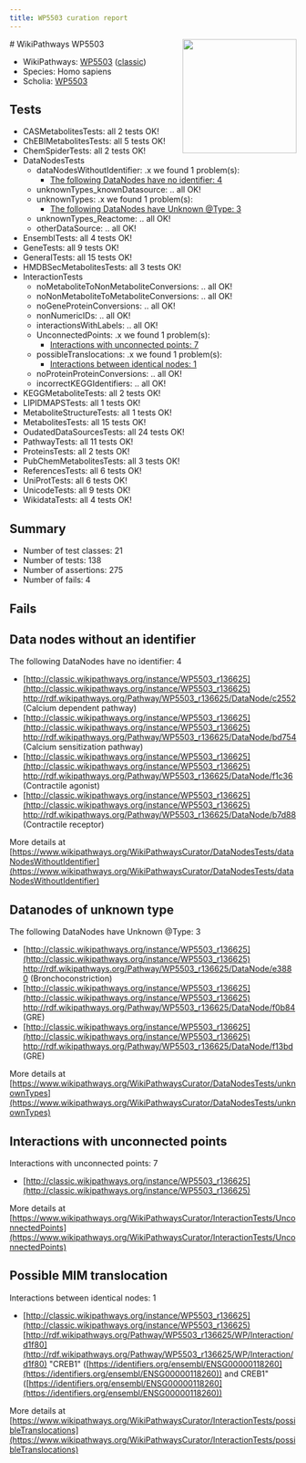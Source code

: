 ```yaml
---
title: WP5503 curation report
---
```


<img style="float: right; width: 200px" src="https://upload.wikimedia.org/wikipedia/commons/thumb/8/83/Wplogo_with_text_500.png/640px-Wplogo_with_text_500.png" />
# WikiPathways WP5503

* WikiPathways: [WP5503](https://wikipathways.org/pathways/WP5503) ([classic](https://classic.wikipathways.org/instance/WP5503))
* Species: Homo sapiens
* Scholia: [WP5503](https://scholia.toolforge.org/wikipathways/WP5503)
## Tests
* CASMetabolitesTests: all 2 tests OK!
* ChEBIMetabolitesTests: all 5 tests OK!
* ChemSpiderTests: all 2 tests OK!
* DataNodesTests
    * dataNodesWithoutIdentifier: .x we found 1 problem(s):
        * [The following DataNodes have no identifier: 4](#d2d32fa3)
    * unknownTypes_knownDatasource: .. all OK!
    * unknownTypes: .x we found 1 problem(s):
        * [The following DataNodes have Unknown @Type: 3](#839973e1)
    * unknownTypes_Reactome: .. all OK!
    * otherDataSource: .. all OK!
* EnsemblTests: all 4 tests OK!
* GeneTests: all 9 tests OK!
* GeneralTests: all 15 tests OK!
* HMDBSecMetabolitesTests: all 3 tests OK!
* InteractionTests
    * noMetaboliteToNonMetaboliteConversions: .. all OK!
    * noNonMetaboliteToMetaboliteConversions: .. all OK!
    * noGeneProteinConversions: .. all OK!
    * nonNumericIDs: .. all OK!
    * interactionsWithLabels: .. all OK!
    * UnconnectedPoints: .x we found 1 problem(s):
        * [Interactions with unconnected points: 7](#35a61adf)
    * possibleTranslocations: .x we found 1 problem(s):
        * [Interactions between identical nodes: 1](#1c118206)
    * noProteinProteinConversions: .. all OK!
    * incorrectKEGGIdentifiers: .. all OK!
* KEGGMetaboliteTests: all 2 tests OK!
* LIPIDMAPSTests: all 1 tests OK!
* MetaboliteStructureTests: all 1 tests OK!
* MetabolitesTests: all 15 tests OK!
* OudatedDataSourcesTests: all 24 tests OK!
* PathwayTests: all 11 tests OK!
* ProteinsTests: all 2 tests OK!
* PubChemMetabolitesTests: all 3 tests OK!
* ReferencesTests: all 6 tests OK!
* UniProtTests: all 6 tests OK!
* UnicodeTests: all 9 tests OK!
* WikidataTests: all 4 tests OK!


## Summary

* Number of test classes: 21
* Number of tests: 138
* Number of assertions: 275
* Number of fails: 4

## Fails

<a name="d2d32fa3" />

## Data nodes without an identifier

The following DataNodes have no identifier: 4

* [http://classic.wikipathways.org/instance/WP5503_r136625](http://classic.wikipathways.org/instance/WP5503_r136625) http://rdf.wikipathways.org/Pathway/WP5503_r136625/DataNode/c2552 (Calcium
dependent
pathway)
* [http://classic.wikipathways.org/instance/WP5503_r136625](http://classic.wikipathways.org/instance/WP5503_r136625) http://rdf.wikipathways.org/Pathway/WP5503_r136625/DataNode/bd754 (Calcium
sensitization
pathway)
* [http://classic.wikipathways.org/instance/WP5503_r136625](http://classic.wikipathways.org/instance/WP5503_r136625) http://rdf.wikipathways.org/Pathway/WP5503_r136625/DataNode/f1c36 (Contractile
agonist)
* [http://classic.wikipathways.org/instance/WP5503_r136625](http://classic.wikipathways.org/instance/WP5503_r136625) http://rdf.wikipathways.org/Pathway/WP5503_r136625/DataNode/b7d88 (Contractile
receptor)


More details at [https://www.wikipathways.org/WikiPathwaysCurator/DataNodesTests/dataNodesWithoutIdentifier](https://www.wikipathways.org/WikiPathwaysCurator/DataNodesTests/dataNodesWithoutIdentifier)

<a name="839973e1" />

## Datanodes of unknown type

The following DataNodes have Unknown @Type: 3

* [http://classic.wikipathways.org/instance/WP5503_r136625](http://classic.wikipathways.org/instance/WP5503_r136625) http://rdf.wikipathways.org/Pathway/WP5503_r136625/DataNode/e3880 (Bronchoconstriction)
* [http://classic.wikipathways.org/instance/WP5503_r136625](http://classic.wikipathways.org/instance/WP5503_r136625) http://rdf.wikipathways.org/Pathway/WP5503_r136625/DataNode/f0b84 (GRE)
* [http://classic.wikipathways.org/instance/WP5503_r136625](http://classic.wikipathways.org/instance/WP5503_r136625) http://rdf.wikipathways.org/Pathway/WP5503_r136625/DataNode/f13bd (GRE)


More details at [https://www.wikipathways.org/WikiPathwaysCurator/DataNodesTests/unknownTypes](https://www.wikipathways.org/WikiPathwaysCurator/DataNodesTests/unknownTypes)

<a name="35a61adf" />

## Interactions with unconnected points

Interactions with unconnected points: 7

* [http://classic.wikipathways.org/instance/WP5503_r136625](http://classic.wikipathways.org/instance/WP5503_r136625)


More details at [https://www.wikipathways.org/WikiPathwaysCurator/InteractionTests/UnconnectedPoints](https://www.wikipathways.org/WikiPathwaysCurator/InteractionTests/UnconnectedPoints)

<a name="1c118206" />

## Possible MIM translocation

Interactions between identical nodes: 1

* [http://classic.wikipathways.org/instance/WP5503_r136625](http://classic.wikipathways.org/instance/WP5503_r136625) [http://rdf.wikipathways.org/Pathway/WP5503_r136625/WP/Interaction/d1f80](http://rdf.wikipathways.org/Pathway/WP5503_r136625/WP/Interaction/d1f80) "CREB1" ([https://identifiers.org/ensembl/ENSG00000118260](https://identifiers.org/ensembl/ENSG00000118260)) and 
CREB1" ([https://identifiers.org/ensembl/ENSG00000118260](https://identifiers.org/ensembl/ENSG00000118260))


More details at [https://www.wikipathways.org/WikiPathwaysCurator/InteractionTests/possibleTranslocations](https://www.wikipathways.org/WikiPathwaysCurator/InteractionTests/possibleTranslocations)

